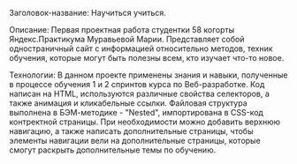 Заголовок-название: Научиться учиться.

Описание: Первая проектная работа студентки 58 когорты Яндекс.Практикума Муравьевой Марии. Представляет собой одностраничный сайт с информацией относительно методов, техник обучения, которые могут быть полезны всем, кто изучает что-то новое.

Технологии: В данном проекте применены знания и навыки, полученные в процессе обучения 1 и 2 спринтов курса по Веб-разработке. Код написан на HTML, используются различные свойства селекторов, а также анимация и кликабельные ссылки. Файловая структура выполнена в БЭМ-методике - "Nested", импортирована в CSS-код контректной страницы. При необходимости можно добавить верхнюю навигацию, а также написать дополнительные страницы, чтобы элементы навигации вели на дополнительные страницы, которые смогут раскрыть дополнительные темы по обучению.
